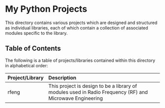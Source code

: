 # My Python Projects

This directory contains various projects which are designed and structured as individual libraries, each of which contain a collection of associated modules specific to the library.

## Table of Contents

The following is a table of projects/libraries contained within this directory in alphabetical order:

| Project/Library | Description |
| :-- | :-- |
| rfeng | This project is design to be a library of modules used in Radio Frequency (RF) and Microwave Engineering |
